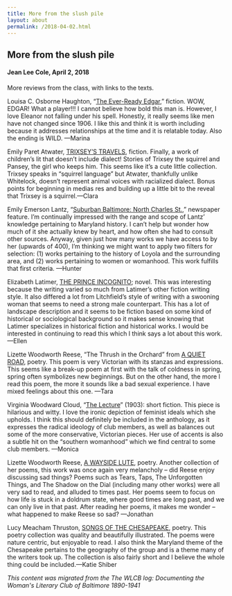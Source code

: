 ```yaml
---
title: More from the slush pile
layout: about
permalink: /2018-04-02.html
---
```


## More from the slush pile
#### Jean Lee Cole, April 2, 2018

More reviews from the class, with links to the texts.

Louisa C. Osborne Haughton, “[The Ever-Ready Edgar](https://elizajames.github.io/WLCB_draft/item.html?id=261),” fiction. WOW, EDGAR!  What a player!!! I cannot believe how bold this man is. However, I love Eleanor not falling under his spell.  Honestly, it really seems like men have not changed since 1906.  I like this and think it is worth including because it addresses relationships at the time and it is relatable today. Also the ending is WILD. —Marina

Emily Paret Atwater, [TRIXSEY’S TRAVELS](https://elizajames.github.io/WLCB_draft/item.html?id=201), fiction. Finally, a work of children’s lit that doesn’t include dialect! Stories of Trixsey the squirrel and Pansey, the girl who keeps him. This seems like it’s a cute little collection. Trixsey speaks in “squirrel language” but Atwater, thankfully unlike Whitelock, doesn’t represent animal voices with racialized dialect. Bonus points for beginning in medias res and building up a little bit to the reveal that Trixsey is a squirrel.—Clara

Emily Emerson Lantz, “[Suburban Baltimore: North Charles St.](https://elizajames.github.io/WLCB_draft/item.html?id=1921),” newspaper feature. I’m continually impressed with the range and scope of Lantz’ knowledge pertaining to Maryland history. I can’t help but wonder how much of it she actually knew by heart, and how often she had to consult other sources. Anyway, given just how many works we have access to by her (upwards of 400), I’m thinking we might want to apply two filters for selection: (1) works pertaining to the history of Loyola and the surrounding area, and (2) works pertaining to women or womanhood. This work fulfills that first criteria. —Hunter

Elizabeth Latimer, [THE PRINCE INCOGNITO](https://elizajames.github.io/WLCB_draft/item.html?id=392); novel. This was interesting because the writing varied so much from Latimer’s other fiction writing style. It also differed a lot from Litchfield’s style of writing with a swooning woman that seems to need a strong male counterpart. This has a lot of landscape description and it seems to be fiction based on some kind of historical or sociological background so it makes sense knowing that Latimer specializes in historical fiction and historical works. I would be interested in continuing to read this which I think says a lot about this work.—Ellen

Lizette Woodworth Reese, “The Thrush in the Orchard” from [A QUIET ROAD](https://elizajames.github.io/WLCB_draft/item.html?id=191), poetry. This poem is very Victorian with its stanzas and expressions. This seems like a break-up poem at first with the talk of coldness in spring, spring often symbolizes new beginnings. But on the other hand, the more I read this poem, the more it sounds like a bad sexual experience. I have mixed feelings about this one. —Tara

Virginia Woodward Cloud, “[The Lecture](https://elizajames.github.io/WLCB_draft/item.html?id=904)” (1903): short fiction. This piece is hilarious and witty. I love the ironic depiction of feminist ideals which she upholds. I think this should definitely be included in the anthology, as it expresses the radical ideology of club members, as well as balances out some of the more conservative, Victorian pieces. Her use of accents is also a subtle hit on the “southern womanhood” which we find central to some club members. —Monica

Lizette Woodworth Reese, [A WAYSIDE LUTE](https://elizajames.github.io/WLCB_draft/item.html?id=194), poetry. Another collection of her poems, this work was once again very melancholy – did Reese enjoy discussing sad things? Poems such as Tears, Taps, The Unforgotten Things, and The Shadow on the Dial (including many other works) were all very sad to read, and alluded to times past. Her poems seem to focus on how life is stuck in a doldrum state, where good times are long past, and we can only live in that past. After reading her poems, it makes me wonder – what happened to make Reese so sad? —Jonathan

Lucy Meacham Thruston, [SONGS OF THE CHESAPEAKE](https://elizajames.github.io/WLCB_draft/item.html?id=851), poetry. This poetry collection was quality and beautifully illustrated. The poems were nature centric, but enjoyable to read. I also think the Maryland theme of the Chesapeake pertains to the geography of the group and is a theme many of the writers took up. The collection is also fairly short and I believe the whole thing could be included.—Katie Shiber

*This content was migrated from the The WLCB log: Documenting the Woman's Literary Club of Baltimore 1890-1941*

